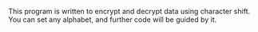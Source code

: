 This program is written to encrypt and decrypt data using character shift. You can set any alphabet, and further code will be guided by it.
